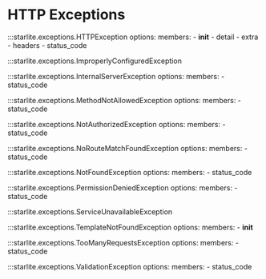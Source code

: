 # HTTP Exceptions

:::starlite.exceptions.HTTPException
    options:
        members:
            - __init__
            - detail
            - extra
            - headers
            - status_code

:::starlite.exceptions.ImproperlyConfiguredException

:::starlite.exceptions.InternalServerException
    options:
        members:
            - status_code

:::starlite.exceptions.MethodNotAllowedException
    options:
        members:
            - status_code

:::starlite.exceptions.NotAuthorizedException
    options:
        members:
            - status_code

:::starlite.exceptions.NoRouteMatchFoundException
    options:
        members:
            - status_code

:::starlite.exceptions.NotFoundException
    options:
        members:
            - status_code

:::starlite.exceptions.PermissionDeniedException
    options:
        members:
            - status_code

:::starlite.exceptions.ServiceUnavailableException

:::starlite.exceptions.TemplateNotFoundException
    options:
        members:
            - __init__

:::starlite.exceptions.TooManyRequestsException
    options:
        members:
            - status_code

:::starlite.exceptions.ValidationException
    options:
        members:
            - status_code
